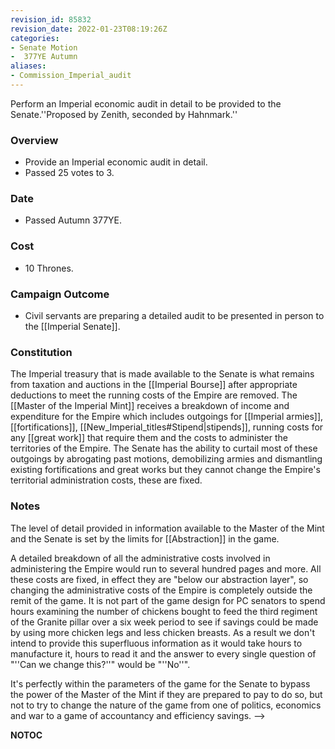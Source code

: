 ```yaml
---
revision_id: 85832
revision_date: 2022-01-23T08:19:26Z
categories:
- Senate Motion
-  377YE Autumn
aliases:
- Commission_Imperial_audit
---
```


Perform an Imperial economic audit in detail to be provided to the Senate.''Proposed by Zenith, seconded by Hahnmark.''

### Overview
* Provide an Imperial economic audit in detail.
* Passed 25 votes to 3.

### Date
* Passed Autumn 377YE.

### Cost
* 10 Thrones.

### Campaign Outcome
* Civil servants are preparing a detailed audit to be presented in person to the [[Imperial Senate]].

### Constitution
The Imperial treasury that is made available to the Senate is what remains from taxation and auctions in the [[Imperial Bourse]] after appropriate deductions to meet the running costs of the Empire are removed. The [[Master of the Imperial Mint]] receives a breakdown of income and expenditure for the Empire which includes outgoings for [[Imperial armies]], [[fortifications]], [[New_Imperial_titles#Stipend|stipends]], running costs for any [[great work]] that require them and the costs to administer the territories of the Empire. The Senate has the ability to curtail most of these outgoings by abrogating past motions, demobilizing armies and dismantling existing fortifications and great works but they cannot change the Empire's territorial administration costs, these are fixed.

### Notes
The level of detail provided in information available to the Master of the Mint and the Senate is set by the limits for [[Abstraction]] in the game.


A detailed breakdown of all the administrative costs involved in administering the Empire would run to several hundred pages and more. All these costs are fixed, in effect they are "below our abstraction layer", so changing the administrative costs of the Empire is completely outside the remit of the game. It is not part of the game design for PC senators to spend hours examining the number of chickens bought to feed the third regiment of the Granite pillar over a six week period to see if savings could be made by using more chicken legs and less chicken breasts. As a result we don't intend to provide this superfluous information as it would take hours to manufacture it, hours to read it and the answer to every single question of "''Can we change this?''" would be "''No''".

It's perfectly within the parameters of the game for the Senate to bypass the power of the Master of the Mint if they are prepared to pay to do so, but not to try to change the nature of the game from one of politics, economics and war to a game of accountancy and efficiency savings.
-->


__NOTOC__